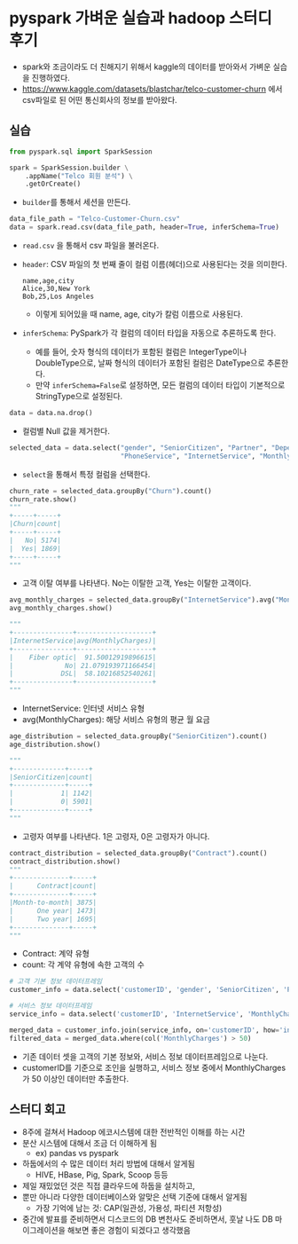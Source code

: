 # pyspark 가벼운 실습과 hadoop 스터디 후기

- spark와 조금이라도 더 친해지기 위해서 kaggle의 데이터를 받아와서 가벼운 실습을 진행하였다.
- https://www.kaggle.com/datasets/blastchar/telco-customer-churn 에서 csv파일로 된 어떤 통신회사의 정보를 받아왔다.

## 실습

```python
from pyspark.sql import SparkSession

spark = SparkSession.builder \
    .appName("Telco 회원 분석") \
    .getOrCreate()
```

- `builder`를 통해서 세션을 만든다.

```python
data_file_path = "Telco-Customer-Churn.csv"
data = spark.read.csv(data_file_path, header=True, inferSchema=True)
```
- `read.csv` 을 통해서 csv 파일을 불러온다.
- `header`: CSV 파일의 첫 번째 줄이 컬럼 이름(헤더)으로 사용된다는 것을 의미한다.
    
    ```
    name,age,city
    Alice,30,New York
    Bob,25,Los Angeles
    ```

    - 이렇게 되어있을 때 name, age, city가 칼럼 이름으로 사용된다.

- `inferSchema`: PySpark가 각 컬럼의 데이터 타입을 자동으로 추론하도록 한다.
    - 예를 들어, 숫자 형식의 데이터가 포함된 컬럼은 IntegerType이나 DoubleType으로, 날짜 형식의 데이터가 포함된 컬럼은 DateType으로 추론한다.
    - 만약 `inferSchema=False`로 설정하면, 모든 컬럼의 데이터 타입이 기본적으로 StringType으로 설정된다.

```python
data = data.na.drop()
```

- 컬럼별 Null 값을 제거한다.

```python
selected_data = data.select("gender", "SeniorCitizen", "Partner", "Dependents", "tenure", 
                            "PhoneService", "InternetService", "MonthlyCharges", "TotalCharges", "Churn", "Constract")
```

- `select`을 통해서 특정 컬럼을 선택한다.

```python
churn_rate = selected_data.groupBy("Churn").count()
churn_rate.show()
"""
+-----+-----+
|Churn|count|
+-----+-----+
|   No| 5174|
|  Yes| 1869|
+-----+-----+
"""
```

- 고객 이탈 여부를 나타낸다. No는 이탈한 고객, Yes는 이탈한 고객이다.

```python
avg_monthly_charges = selected_data.groupBy("InternetService").avg("MonthlyCharges")
avg_monthly_charges.show()

"""
+---------------+-------------------+
|InternetService|avg(MonthlyCharges)|
+---------------+-------------------+
|    Fiber optic|  91.50012919896615|
|             No| 21.079193971166454|
|            DSL|  58.10216852540261|
+---------------+-------------------+
"""
```

- InternetService: 인터넷 서비스 유형
- avg(MonthlyCharges): 해당 서비스 유형의 평균 월 요금

```python
age_distribution = selected_data.groupBy("SeniorCitizen").count()
age_distribution.show()

"""
+-------------+-----+
|SeniorCitizen|count|
+-------------+-----+
|            1| 1142|
|            0| 5901|
+-------------+-----+
"""
```

- 고령자 여부를 나타낸다. 1은 고령자, 0은 고령자가 아니다.


```python
contract_distribution = selected_data.groupBy("Contract").count()
contract_distribution.show()
"""
+--------------+-----+
|      Contract|count|
+--------------+-----+
|Month-to-month| 3875|
|      One year| 1473|
|      Two year| 1695|
+--------------+-----+ 
"""
```

- Contract: 계약 유형
- count: 각 계약 유형에 속한 고객의 수

```python
# 고객 기본 정보 데이터프레임
customer_info = data.select('customerID', 'gender', 'SeniorCitizen', 'Partner', 'Dependents')

# 서비스 정보 데이터프레임
service_info = data.select('customerID', 'InternetService', 'MonthlyCharges', 'TotalCharges')

merged_data = customer_info.join(service_info, on='customerID', how='inner')
filtered_data = merged_data.where(col('MonthlyCharges') > 50)
```

- 기존 데이터 셋을 고객의 기본 정보와, 서비스 정보 데이터프레임으로 나눈다.
- customerID를 기준으로 조인을 실행하고, 서비스 정보 중에서 MonthlyCharges가 50 이상인 데이터만 추출한다.


## 스터디 회고
- 8주에 걸쳐서 Hadoop 에코시스템에 대한 전반적인 이해를 하는 시간
- 분산 시스템에 대해서 조금 더 이해하게 됨
    - ex) pandas vs pyspark
- 하둡에서의 수 많은 데이터 처리 방법에 대해서 알게됨
    - HIVE, HBase, Pig, Spark, Scoop 등등
- 제일 재밌었던 것은 직접 클라우드에 하둡을 설치하고,
- 뿐만 아니라 다양한 데이터베이스와 알맞은 선택 기준에 대해서 알게됨
    - 가장 기억에 남는 것: CAP(일관성, 가용성, 파티션 저항성)
- 중간에 발표를 준비하면서 디스코드의 DB 변천사도 준비하면서, 훗날 나도 DB 마이그레이션을 해보면 좋은 경험이 되겠다고 생각했음